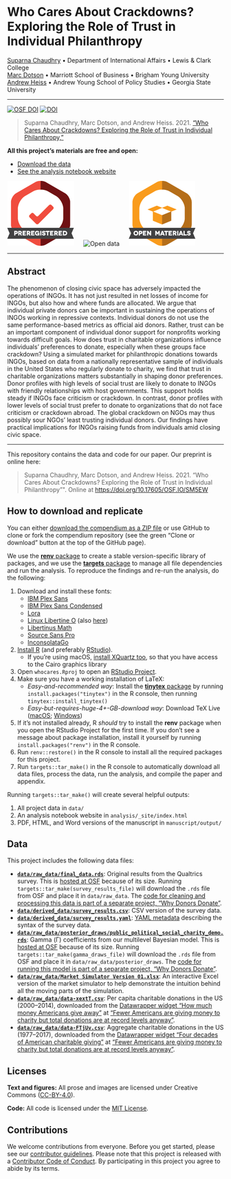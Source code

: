 
<!-- README.md is generated from README.Rmd. Please edit that file -->

# Who Cares About Crackdowns? Exploring the Role of Trust in Individual Philanthropy

[Suparna Chaudhry](http://www.suparnachaudhry.com/) • Department of
International Affairs • Lewis & Clark College  
[Marc Dotson](https://marriottschool.byu.edu/directory/details?id=50683)
• Marriott School of Business • Brigham Young University  
[Andrew Heiss](https://www.andrewheiss.com/) • Andrew Young School of
Policy Studies • Georgia State University

------------------------------------------------------------------------

[![OSF
DOI](https://img.shields.io/badge/OSF-10.17605%2FOSF.IO%2FSM5EW-blue)](https://doi.org/10.17605/OSF.IO/SM5EW)
[![DOI](https://zenodo.org/badge/DOI/10.5281/zenodo.4064840.svg)](https://doi.org/10.5281/zenodo.4064840)

> Suparna Chaudhry, Marc Dotson, and Andrew Heiss. 2021. [“Who Cares
> About Crackdowns? Exploring the Role of Trust in Individual
> Philanthropy,”](https://doi.org/10.17605/OSF.IO/SM5EW)

**All this project’s materials are free and open:**

-   [Download the data](#data)
-   [See the analysis notebook
    website](https://stats.andrewheiss.com/who-cares-about-crackdowns/)

![Preregistered](img/preregistered_large_color.png)   ![Open
data](img/data_large_color.png)   ![Open](img/materials_large_color.png)

------------------------------------------------------------------------

## Abstract

The phenomenon of closing civic space has adversely impacted the
operations of INGOs. It has not just resulted in net losses of income
for INGOs, but also how and where funds are allocated. We argue that
individual private donors can be important in sustaining the operations
of INGOs working in repressive contexts. Individual donors do not use
the same performance-based metrics as official aid donors. Rather, trust
can be an important component of individual donor support for nonprofits
working towards difficult goals. How does trust in charitable
organizations influence individuals’ preferences to donate, especially
when these groups face crackdown? Using a simulated market for
philanthropic donations towards INGOs, based on data from a nationally
representative sample of individuals in the United States who regularly
donate to charity, we find that trust in charitable organizations
matters substantially in shaping donor preferences. Donor profiles with
high levels of social trust are likely to donate to INGOs with friendly
relationships with host governments. This support holds steady if INGOs
face criticism or crackdown. In contrast, donor profiles with lower
levels of social trust prefer to donate to organizations that do not
face criticism or crackdown abroad. The global crackdown on NGOs may
thus possibly sour NGOs’ least trusting individual donors. Our findings
have practical implications for INGOs raising funds from individuals
amid closing civic space.

------------------------------------------------------------------------

This repository contains the data and code for our paper. Our preprint
is online here:

> Suparna Chaudhry, Marc Dotson, and Andrew Heiss. 2021. “Who Cares
> About Crackdowns? Exploring the Role of Trust in Individual
> Philanthropy”". Online at <https://doi.org/10.17605/OSF.IO/SM5EW>

## How to download and replicate

You can either [download the compendium as a ZIP
file](/archive/master.zip) or use GitHub to clone or fork the compendium
repository (see the green “Clone or download” button at the top of the
GitHub page).

We use the [**renv**
package](https://rstudio.github.io/renv/articles/renv.html) to create a
stable version-specific library of packages, and we use the [**targets**
package](https://docs.ropensci.org/targets/) to manage all file
dependencies and run the analysis. To reproduce the findings and re-run
the analysis, do the following:

1.  Download and install these fonts:
    -   [IBM Plex Sans](https://fonts.google.com/specimen/IBM+Plex+Sans)
    -   [IBM Plex Sans
        Condensed](https://fonts.google.com/specimen/IBM+Plex+Sans+Condensed)
    -   [Lora](https://fonts.google.com/specimen/Lora)
    -   [Linux Libertine
        O](https://www.cufonfonts.com/font/linux-libertine-o) (also
        [here](https://sourceforge.net/projects/linuxlibertine/))
    -   [Libertinus Math](https://github.com/alerque/libertinus)
    -   [Source Sans
        Pro](https://fonts.google.com/specimen/Source+Sans+Pro)
    -   [InconsolataGo](https://github.com/ryanoasis/nerd-fonts/tree/master/patched-fonts/InconsolataGo)
2.  [Install R](https://cloud.r-project.org/) (and preferably
    [RStudio](https://www.rstudio.com/products/rstudio/download/#download)).
    -   If you’re using macOS, [install XQuartz
        too](https://www.xquartz.org/), so that you have access to the
        Cairo graphics library
3.  Open `whocares.Rproj` to open an [RStudio
    Project](https://r4ds.had.co.nz/workflow-projects.html).
4.  Make sure you have a working installation of LaTeX:
    -   *Easy-and-recommended way*: Install the [**tinytex**
        package](https://yihui.org/tinytex/) by running
        `install.packages("tinytex")` in the R console, then running
        `tinytex::install_tinytex()`
    -   *Easy-but-requires-huge-4+-GB-download way*: Download TeX Live
        ([macOS](http://www.tug.org/mactex/);
        [Windows](https://miktex.org/))
5.  If it’s not installed already, R *should* try to install the
    **renv** package when you open the RStudio Project for the first
    time. If you don’t see a message about package installation, install
    it yourself by running `install.packages("renv")` in the R console.
6.  Run `renv::restore()` in the R console to install all the required
    packages for this project.
7.  Run `targets::tar_make()` in the R console to automatically download
    all data files, process the data, run the analysis, and compile the
    paper and appendix.

Running `targets::tar_make()` will create several helpful outputs:

1.  All project data in `data/`
2.  An analysis notebook website in `analysis/_site/index.html`
3.  PDF, HTML, and Word versions of the manuscript in
    `manuscript/output/`

## Data

This project includes the following data files:

-   [**`data/raw_data/final_data.rds`**](https://osf.io/n2hwm/):
    Original results from the Qualtrics survey. This is [hosted at
    OSF](https://osf.io/n2hwm/) because of its size. Running
    `targets::tar_make(survey_results_file)` will download the `.rds`
    file from OSF and place it in `data/raw_data`. The [code for
    cleaning and processing this data is part of a separate project,
    “Why Donors
    Donate”](https://github.com/andrewheiss/why-donors-donate).
-   [**`data/derived_data/survey_results.csv`**](data/derived_data/survey_results.csv):
    CSV version of the survey data.
-   [**`data/derived_data/survey_results.yaml`**](data/derived_data/survey_results.yaml):
    [YAML metadata](https://csvy.org/) describing the syntax of the
    survey data.
-   [**`data/raw_data/posterior_draws/public_political_social_charity_demo.rds`**](https://osf.io/msaz8/):
    Gamma (Γ) coefficients from our multilevel Bayesian model. This is
    [hosted at OSF](https://osf.io/msaz8/) because of its size. Running
    `targets::tar_make(gamma_draws_file)` will download the `.rds` file
    from OSF and place it in `data/raw_data/posterior_draws`. The [code
    for running this model is part of a separate project, “Why Donors
    Donate”](https://github.com/andrewheiss/why-donors-donate).
-   [**`data/raw_data/Market Simulator Version 01.xlsx`**](data/raw_data/Market%20Simulator%20Version%2001.xlsx):
    An interactive Excel version of the market simulator to help
    demonstrate the intuition behind all the moving parts of the
    simulation.
-   [**`data/raw_data/data-xextT.csv`**](data/raw_data/data-xextT.csv):
    Per capita charitable donations in the US (2000–2014), downloaded
    from the [Datawrapper widget “How much money Americans give
    away”](https://theconversation.com/fewer-americans-are-giving-money-to-charity-but-total-donations-are-at-record-levels-anyway-98291#xextT)
    at [“Fewer Americans are giving money to charity but total donations
    are at record levels
    anyway”](https://theconversation.com/fewer-americans-are-giving-money-to-charity-but-total-donations-are-at-record-levels-anyway-98291).
-   [**`data/raw_data/data-FTjUv.csv`**](data/raw_data/data-FTjUv.csv):
    Aggregate charitable donations in the US (1977–2017), downloaded
    from the [Datawrapper widget “Four decades of American charitable
    giving”](https://theconversation.com/fewer-americans-are-giving-money-to-charity-but-total-donations-are-at-record-levels-anyway-98291#FTjUv)
    at [“Fewer Americans are giving money to charity but total donations
    are at record levels
    anyway”](https://theconversation.com/fewer-americans-are-giving-money-to-charity-but-total-donations-are-at-record-levels-anyway-98291).

## Licenses

**Text and figures:** All prose and images are licensed under Creative
Commons ([CC-BY-4.0](http://creativecommons.org/licenses/by/4.0/)).

**Code:** All code is licensed under the [MIT License](LICENSE.md).

## Contributions

We welcome contributions from everyone. Before you get started, please
see our [contributor guidelines](CONTRIBUTING.md). Please note that this
project is released with a [Contributor Code of Conduct](CONDUCT.md). By
participating in this project you agree to abide by its terms.
